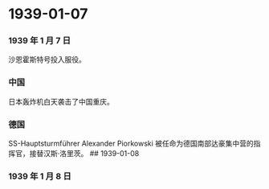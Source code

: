 # 1939-01-07

### 1939 年 1 月 7 日

沙恩霍斯特号投入服役。

### 中国

日本轰炸机白天袭击了中国重庆。

### 德国

SS-Hauptsturmführer Alexander Piorkowski
被任命为德国南部达豪集中营的指挥官，接替汉斯·洛里茨。 \## 1939-01-08

### 1939 年 1 月 8 日